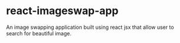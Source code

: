 # react-imageswap-app

An image swapping application built using react jsx that allow user to search for beautiful image.
